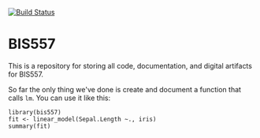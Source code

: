 [![Build Status](https://travis-ci.org/willtimmy/bis557-1.svg?branch=master)](https://travis-ci.org/willtimmy/bis557-1)

BIS557
===

This is a repository for storing all code, documentation, and digital 
artifacts for BIS557.

So far the only thing we've done is create and document a function that
calls `lm`. You can use it like this:

```{R}
library(bis557)
fit <- linear_model(Sepal.Length ~., iris)
summary(fit)
```
